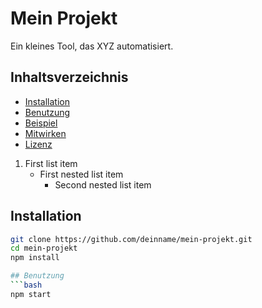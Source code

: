 # Mein Projekt
Ein kleines Tool, das XYZ automatisiert.

## Inhaltsverzeichnis
- [Installation](#installation)
- [Benutzung](#benutzung)
- [Beispiel](#beispiel)
- [Mitwirken](#mitwirken)
- [Lizenz](#lizenz)

1. First list item
   - First nested list item
     - Second nested list item

## Installation
```bash
git clone https://github.com/deinname/mein-projekt.git
cd mein-projekt
npm install

## Benutzung
```bash
npm start

